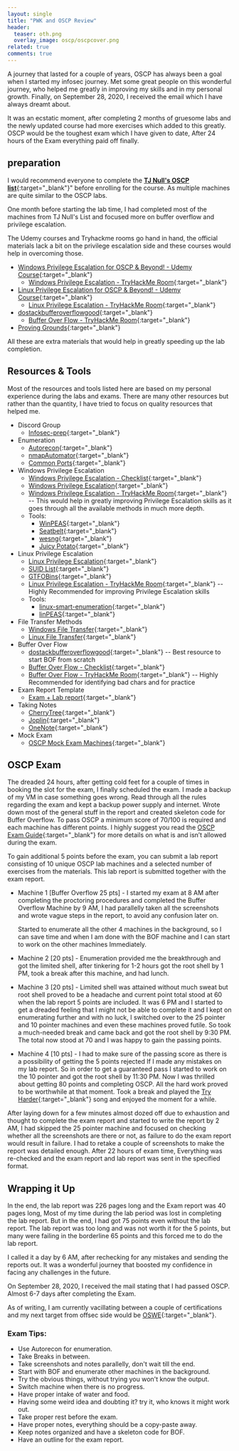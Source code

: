 ```yaml
---
layout: single
title: "PWK and OSCP Review"
header:
  teaser: oth.png
  overlay_image: oscp/oscpcover.png
related: true
comments: true
---
```


A journey that lasted for a couple of years, OSCP has always been a goal when I started my infosec journey. Met some great people on this wonderful journey, 
who helped me greatly in improving my skills and in my personal growth. Finally, on September 28, 2020, I received the email which I have always dreamt about. 

It was an ecstatic moment, after completing 2 months of gruesome labs and the newly updated course had more exercises which added to this greatly. 
OSCP would be the toughest exam which I have given to date, After 24 hours of the Exam everything paid off finally. 


## preparation 

I would recommend everyone to complete the [__TJ Null's OSCP list__](https://docs.google.com/spreadsheets/d/1dwSMIAPIam0PuRBkCiDI88pU3yzrqqHkDtBngUHNCw8/edit#gid=0){:target="_blank"}"
before enrolling for the course. As multiple machines are quite similar to the OSCP labs.

One month before starting the lab time, I had completed most of the machines from TJ Null's List and focused more on buffer overflow and privilege escalation.

The Udemy courses and Tryhackme rooms go hand in hand, the official materials lack a bit on the privilege escalation side and these courses would help in 
overcoming those.

- [Windows Privilege Escalation for OSCP & Beyond! - Udemy Course](https://www.udemy.com/course/windows-privilege-escalation/){:target="_blank"}
  - [Windows Privilege Escalation - TryHackMe Room](https://tryhackme.com/room/windows10privesc){:target="_blank"}
- [Linux Privilege Escalation for OSCP & Beyond! - Udemy Course](https://www.udemy.com/course/linux-privilege-escalation/){:target="_blank"}
  - [Linux Privilege Escalation - TryHackMe Room](https://tryhackme.com/room/linuxprivesc){:target="_blank"}
- [dostackbufferoverflowgood](https://github.com/justinsteven/dostackbufferoverflowgood){:target="_blank"}
  - [Buffer Over Flow - TryHackMe Room](https://tryhackme.com/room/bufferoverflowprep){:target="_blank"}
- [Proving Grounds](https://www.offensive-security.com/labs/individual/){:target="_blank"}

All these are extra materials that would help in greatly speeding up the lab completion.


## Resources & Tools

Most of the resources and tools listed here are based on my personal experience during the labs and exams. There are many other resources but rather 
than the quantity, I have tried to focus on quality resources that helped me.

* Discord Group
  - [Infosec-prep](https://discord.com/invite/infosecprep){:target="_blank"}
* Enumeration
  - [Autorecon](https://github.com/Tib3rius/AutoRecon){:target="_blank"}
  - [nmapAutomator](https://github.com/21y4d/nmapAutomator){:target="_blank"}
  - [Common Ports](https://sushant747.gitbooks.io/total-oscp-guide/content/list_of_common_ports.html){:target="_blank"}
* Windows Privilege Escalation
  - [Windows Privilege Escalation - Checklist](https://github.com/netbiosX/Checklists/blob/master/Windows-Privilege-Escalation.md){:target="_blank"}
  - [Windows Privilege Escalation](https://securism.wordpress.com/oscp-notes-privilege-escalation-windows/){:target="_blank"}
  - [Windows Privilege Escalation - TryHackMe Room](https://tryhackme.com/room/windows10privesc){:target="_blank"}  -- This would help in greatly improving Privilege Escalation skills as it goes through all the available methods in much more depth.
  - Tools:
	- [WinPEAS](https://github.com/carlospolop/PEASS-ng/tree/master/winPEAS){:target="_blank"}
	- [Seatbelt](https://github.com/GhostPack/Seatbelt){:target="_blank"}
	- [wesng](https://github.com/bitsadmin/wesng){:target="_blank"}
	- [Juicy Potato](https://github.com/ohpe/juicy-potato){:target="_blank"}
* Linux Privilege Escalation
  - [Linux Privilege Escalation](https://payatu.com/guide-linux-privilege-escalation){:target="_blank"}
  - [SUID List](https://pentestlab.blog/2017/09/25/suid-executables/){:target="_blank"}
  - [GTFOBins](https://gtfobins.github.io/){:target="_blank"}
  - [Linux Privilege Escalation - TryHackMe Room](https://tryhackme.com/room/linuxprivesc){:target="_blank"} -- Highly Recommended for improving Privilege Escalation skills
  - Tools:
	- [linux-smart-enumeration](https://github.com/diego-treitos/linux-smart-enumeration){:target="_blank"}
	- [linPEAS](https://github.com/carlospolop/PEASS-ng/tree/master/linPEAS){:target="_blank"}
* File Transfer Methods
  - [Windows File Transfer](https://isroot.nl/2018/07/09/post-exploitation-file-transfers-on-windows-the-manual-way/){:target="_blank"}
  - [Linux File Transfer](https://sushant747.gitbooks.io/total-oscp-guide/content/transfering_files.html){:target="_blank"}
* Buffer Over Flow
  - [dostackbufferoverflowgood](https://github.com/justinsteven/dostackbufferoverflowgood){:target="_blank"} -- Best resource to start BOF from scratch 
  - [Buffer Over Flow - Checklist](https://github.com/Arken2/Everything-OSCP/blob/master/Checklists/WindowsBufferOverflowChecklist.pdf){:target="_blank"}
  - [Buffer Over Flow - TryHackMe Room](https://tryhackme.com/room/bufferoverflowprep){:target="_blank"} -- Highly Recommended for identifying bad chars and for practice 
* Exam Report Template
  - [Exam + Lab report](https://github.com/whoisflynn/OSCP-Exam-Report-Template){:target="_blank"}
* Taking Notes
  - [CherryTree](https://github.com/giuspen/cherrytree){:target="_blank"}
  - [Joplin](https://github.com/laurent22/joplin){:target="_blank"}
  - [OneNote](https://www.microsoft.com/en-us/microsoft-365/onenote/digital-note-taking-app){:target="_blank"}
* Mock Exam
  - [OSCP Mock Exam Machines](https://github.com/six2dez/OSCP-Human-Guide/blob/master/README.md#exam-mockups){:target="_blank"}

## OSCP Exam

The dreaded 24 hours, after getting cold feet for a couple of times in booking the slot for the exam, I finally scheduled the exam. I made a backup of my VM in case something goes wrong. Read through all the rules regarding the exam and kept a backup power supply and internet. Wrote down most of the general stuff in the report
and created skeleton code for Buffer Overflow. To pass OSCP a minimum score of 70/100 is required and each machine has different points.
I highly suggest you read the [OSCP Exam Guide](https://help.offensive-security.com/hc/en-us/articles/360040165632-OSCP-Exam-Guide){:target="_blank"} for more details on what is and isn’t allowed during the exam.

To gain additional 5 points before the exam, you can submit a lab report consisting of 10 unique OSCP lab machines and a selected number of exercises from the materials.
This lab report is submitted together with the exam report.

* Machine 1 [Buffer Overflow 25 pts] -
I started my exam at 8 AM after completing the proctoring procedures and completed the Buffer Overflow Machine by 9 AM, I had parallelly taken all the screenshots and wrote vague
steps in the report, to avoid any confusion later on.

  Started to enumerate all the other 4 machines in the background, so I can save time and when I am done with the BOF machine and I can start to work on the other machines 
Immediately.

* Machine 2 [20 pts] -
Enumeration provided me the breakthrough and got the limited shell, after tinkering for 1-2 hours got the root shell by 1 PM, took a break after this machine, and had lunch.

* Machine 3 [20 pts] -
Limited shell was attained without much sweat but root shell proved to be a headache and current point total stood at 60 when the lab report 5 points are included. 
It was 6 PM and I started to get a dreaded feeling that I might not be able to complete it and I kept on enumerating further and with no luck, I switched over to the 
25 pointer and 10 pointer machines and even these machines proved futile. So took a much-needed break and came back and got the root shell by 9:30 PM. The total now stood at 70 and I was happy to gain the passing points.

* Machine 4 [10 pts] -
I had to make sure of the passing score as there is a possibility of getting the 5 points rejected If I made any mistakes on my lab report. So in order to get a guaranteed pass
I started to work on the 10 pointer and got the root shell by 11:30 PM. Now I was thrilled about getting 80 points and completing OSCP. All the hard work proved to be worthwhile
at that moment. Took a break and played the [Try Harder](https://www.offensive-security.com/offsec/say-try-harder/){:target="_blank"} song and enjoyed the moment for a while. 

After laying down for a few minutes almost dozed off due to exhaustion and thought to complete the exam report and started to write the report by 2 AM, I had skipped the 25 pointer machine and focused on checking whether all the screenshots are there or not, as failure to do the exam report would result in failure. I had to retake a couple of screenshots to make the report was detailed enough. After 22 hours of exam time, Everything was re-checked and the exam report and lab report was sent in the specified format. 


## Wrapping it Up

In the end, the lab report was 226 pages long and the Exam report was 40 pages long, Most of my time during the lab period was lost in completing the lab report. But in the end, I had got 75 points even without the lab report. The lab report was too long and was not worth it for the 5 points, but many were failing in the borderline 65 points and this forced me to do the lab report.

I called it a day by 6 AM, after rechecking for any mistakes and sending the reports out. It was a wonderful journey that boosted my confidence in facing any challenges in the future.

On September 28, 2020, I received the mail stating that I had passed OSCP. Almost 6-7 days after completing the Exam.

<div data-iframe-width="250" data-iframe-height="270" data-share-badge-id="6fd420ed-eafb-48ed-bff4-e442bcf5df15" data-share-badge-host="https://www.credly.com"></div><script type="text/javascript" async src="//cdn.credly.com/assets/utilities/embed.js"></script>


As of writing, I am currently vacillating between a couple of certifications and my next target from offsec side would be [OSWE](https://www.offensive-security.com/awae-oswe/){:target="_blank"}.

###  Exam Tips:

* Use Autorecon for enumeration.
* Take Breaks in between.
* Take screenshots and notes parallelly, don't wait till the end.
* Start with BOF and enumerate other machines in the background.
* Try the obvious things, without trying you won't know the output.
* Switch machine when there is no progress.
* Have proper intake of water and food.
* Having some weird idea and doubting it? try it, who knows it might work out.
* Take proper rest before the exam.
* Have proper notes, everything should be a copy-paste away. 
* Keep notes organized and have a skeleton code for BOF.
* Have an outline for the exam report.



